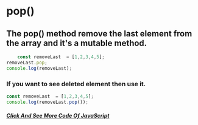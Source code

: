 # pop() 
## The pop() method remove the last element from the array and it's a mutable method.
```JavaScript
    const removeLast  = [1,2,3,4,5];
removeLast.pop;
console.log(removeLast);
```
### If you want to see deleted element then use it.
```JavaScript
const removeLast  = [1,2,3,4,5];
console.log(removeLast.pop());
```
##### [Click And See More Code Of JavaScript](../js/14.pop.js)